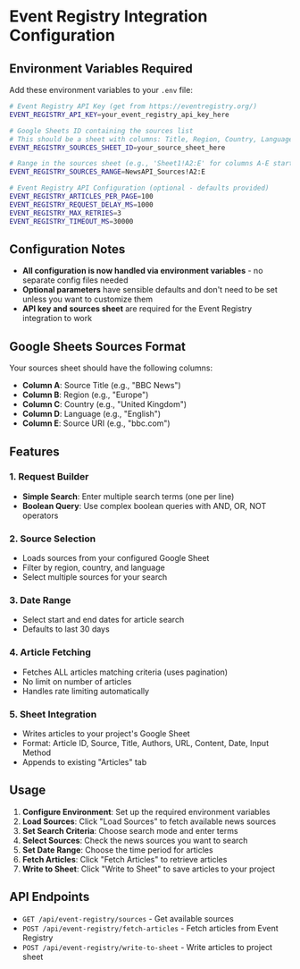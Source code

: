 # Event Registry Integration Configuration

## Environment Variables Required

Add these environment variables to your `.env` file:

```bash
# Event Registry API Key (get from https://eventregistry.org/)
EVENT_REGISTRY_API_KEY=your_event_registry_api_key_here

# Google Sheets ID containing the sources list
# This should be a sheet with columns: Title, Region, Country, Language, URI
EVENT_REGISTRY_SOURCES_SHEET_ID=your_source_sheet_here

# Range in the sources sheet (e.g., 'Sheet1!A2:E' for columns A-E starting from row 2)
EVENT_REGISTRY_SOURCES_RANGE=NewsAPI_Sources!A2:E

# Event Registry API Configuration (optional - defaults provided)
EVENT_REGISTRY_ARTICLES_PER_PAGE=100
EVENT_REGISTRY_REQUEST_DELAY_MS=1000
EVENT_REGISTRY_MAX_RETRIES=3
EVENT_REGISTRY_TIMEOUT_MS=30000
```

## Configuration Notes

- **All configuration is now handled via environment variables** - no separate config files needed
- **Optional parameters** have sensible defaults and don't need to be set unless you want to customize them
- **API key and sources sheet** are required for the Event Registry integration to work

## Google Sheets Sources Format

Your sources sheet should have the following columns:
- **Column A**: Source Title (e.g., "BBC News")
- **Column B**: Region (e.g., "Europe")
- **Column C**: Country (e.g., "United Kingdom")
- **Column D**: Language (e.g., "English")
- **Column E**: Source URI (e.g., "bbc.com")

## Features

### 1. Request Builder
- **Simple Search**: Enter multiple search terms (one per line)
- **Boolean Query**: Use complex boolean queries with AND, OR, NOT operators

### 2. Source Selection
- Loads sources from your configured Google Sheet
- Filter by region, country, and language
- Select multiple sources for your search

### 3. Date Range
- Select start and end dates for article search
- Defaults to last 30 days

### 4. Article Fetching
- Fetches ALL articles matching criteria (uses pagination)
- No limit on number of articles
- Handles rate limiting automatically

### 5. Sheet Integration
- Writes articles to your project's Google Sheet
- Format: Article ID, Source, Title, Authors, URL, Content, Date, Input Method
- Appends to existing "Articles" tab

## Usage

1. **Configure Environment**: Set up the required environment variables
2. **Load Sources**: Click "Load Sources" to fetch available news sources
3. **Set Search Criteria**: Choose search mode and enter terms
4. **Select Sources**: Check the news sources you want to search
5. **Set Date Range**: Choose the time period for articles
6. **Fetch Articles**: Click "Fetch Articles" to retrieve articles
7. **Write to Sheet**: Click "Write to Sheet" to save articles to your project

## API Endpoints

- `GET /api/event-registry/sources` - Get available sources
- `POST /api/event-registry/fetch-articles` - Fetch articles from Event Registry
- `POST /api/event-registry/write-to-sheet` - Write articles to project sheet

